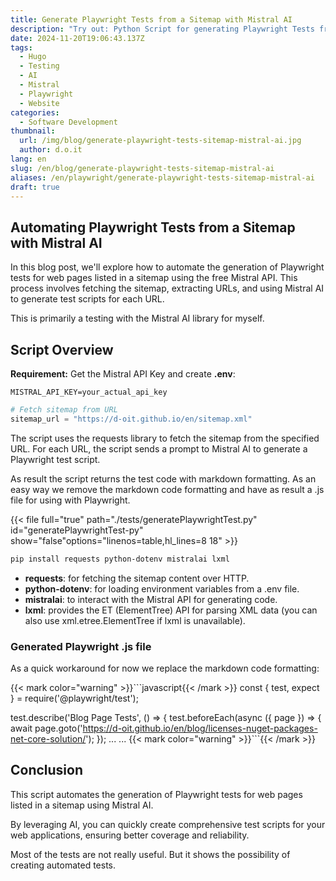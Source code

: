 ```yaml
---
title: Generate Playwright Tests from a Sitemap with Mistral AI
description: "Try out: Python Script for generating Playwright Tests from a Sitemap with Mistral AI"
date: 2024-11-20T19:06:43.137Z
tags:
  - Hugo
  - Testing
  - AI
  - Mistral
  - Playwright
  - Website
categories:
  - Software Development
thumbnail:
  url: /img/blog/generate-playwright-tests-sitemap-mistral-ai.jpg
  author: d.o.it
lang: en
slug: /en/blog/generate-playwright-tests-sitemap-mistral-ai
aliases: /en/playwright/generate-playwright-tests-sitemap-mistral-ai
draft: true
---
```


## Automating Playwright Tests from a Sitemap with Mistral AI

In this blog post, we'll explore how to automate the generation of Playwright tests for web pages listed in a sitemap using the free Mistral API. This process involves fetching the sitemap, extracting URLs, and using Mistral AI to generate test scripts for each URL.

This is primarily a testing with the Mistral AI library for myself.

## Script Overview

**Requirement:** Get the Mistral API Key and create **.env**:

```env
MISTRAL_API_KEY=your_actual_api_key
```

```py
# Fetch sitemap from URL
sitemap_url = "https://d-oit.github.io/en/sitemap.xml"
```

The script uses the requests library to fetch the sitemap from the specified URL.
For each URL, the script sends a prompt to Mistral AI to generate a Playwright test script.

As result the script returns the test code with markdown formatting. As an easy way we remove the markdown code formatting and have as result a .js file for using with Playwright.

{{< file full="true" path="./tests/generatePlaywrightTest.py" id="generatePlaywrightTest-py" show="false"options="linenos=table,hl_lines=8 18" >}}

```bash
pip install requests python-dotenv mistralai lxml
```

- **requests**: for fetching the sitemap content over HTTP.
- **python-dotenv**: for loading environment variables from a .env file.
- **mistralai**: to interact with the Mistral API for generating code.
- **lxml**: provides the ET (ElementTree) API for parsing XML data (you can also use xml.etree.ElementTree if lxml is unavailable).

### Generated Playwright .js file

As a quick workaround for now we replace the markdown code formatting:

{{< mark color="warning" >}}\```javascript{{< /mark >}}
const { test, expect } = require('@playwright/test');

test.describe('Blog Page Tests', () => {
  test.beforeEach(async ({ page }) => {
    await page.goto('https://d-oit.github.io/en/blog/licenses-nuget-packages-net-core-solution/');
  });
...
...
{{< mark color="warning" >}}\```{{< /mark >}}

## Conclusion

This script automates the generation of Playwright tests for web pages listed in a sitemap using Mistral AI.

By leveraging AI, you can quickly create comprehensive test scripts for your web applications, ensuring better coverage and reliability.

Most of the tests are not really useful. But it shows the possibility of creating automated tests.
